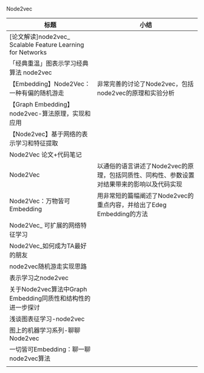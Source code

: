 Node2vec

| 标题                                                        | 小结                                                         |
| ----------------------------------------------------------- | ------------------------------------------------------------ |
| [论文解读]node2vec_ Scalable Feature Learning for Networks  |                                                              |
| 「经典重温」图表示学习经典算法 node2vec                     |                                                              |
| 【Embedding】Node2Vec：一种有偏的随机游走                   | 非常完善的讨论了Node2vec，包括node2vec的原理和实验分析       |
| 【Graph Embedding】node2vec-算法原理，实现和应用            |                                                              |
| 【Node2vec】基于网络的表示学习和特征提取                    |                                                              |
| Node2Vec 论文+代码笔记                                      |                                                              |
| Node2Vec                                                    | 以通俗的语言讲述了Node2vec的原理，包括同质性、同构性、参数设置对结果带来的影响以及代码实现 |
| Node2Vec：万物皆可Embedding                                 | 用非常短的篇幅阐述了Node2vec的重点内容，并给出了Edeg Embedding的方法 |
| Node2Vec_ 可扩展的网络特征学习                              |                                                              |
| Node2Vec_如何成为TA最好的朋友                               |                                                              |
| node2vec随机游走实现思路                                    |                                                              |
| 表示学习之node2vec                                          |                                                              |
| 关于Node2vec算法中Graph Embedding同质性和结构性的进一步探讨 |                                                              |
| 浅谈图表征学习-node2vec                                     |                                                              |
| 图上的机器学习系列-聊聊Node2vec                             |                                                              |
| 一切皆可Embedding：聊一聊node2vec算法                       |                                                              |
|                                                             |                                                              |

